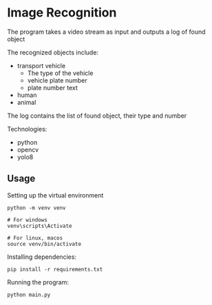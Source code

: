 # Image Recognition

The program takes a video stream as input and outputs a log of found object

The recognized objects include:

* transport vehicle
  * The type of the vehicle
  * vehicle plate number
  * plate number text
* human
* animal

The log contains the list of found object, their type and number

Technologies:

* python
* opencv
* yolo8

## Usage

Setting up the virtual environment

	python -m venv venv

	# For windows
	venv\scripts\Activate

	# For linux, macos
	source venv/bin/activate

Installing dependencies:

	pip install -r requirements.txt

Running the program:

	python main.py
